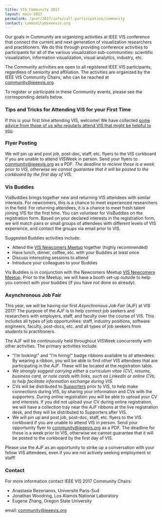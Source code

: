 ```yaml
---
title: VIS Community 2017
layout: main-2017
permalink: /year/2017/info/call-participation/community
contact: community@ieeevis.org
---
```


Our goals in Community are organizing activities at IEEE VIS conference that connect the current and next generation of visualization researchers and practitioners. We do this through providing conference activities to participants for all of the various visualization sub-communities: scientific visualization, information visualization, visual analytics, industry, etc. 

The Community activities are open to all registered IEEE VIS participants, regardless of seniority and affiliation. The activities are organized by the IEEE VIS Community Chairs, who can be reached at [community@ieeevis.org](community@ieeevis.org).

To register or participate in these Community events, please see the corresponding details below. 

### Tips and Tricks for Attending VIS for your First Time

If this is your first time attending VIS, welcome! We have collected
[some advice from those of us who regularly attend VIS that might be
helpful to you](https://docs.google.com/document/d/1ot7JHpXcfOMYZuUw0fl4_PghImxHogCrGgPm61CBMx4/edit?usp=sharing).

### Flyer Posting

We will pin up and post job, post-doc, staff, etc. flyers to the VIS 
corkboard if you are unable to attend VISWeek in person. Send your 
flyers to [community@ieeevis.org](mailto:community@ieeevis.org) as a PDF. 
*The deadline to recieve these is a week prior to VIS, otherwise we cannot 
guarantee that it will be posted to the corkboard by the first day of VIS.*

### Vis Buddies

VisBuddies brings together new and returning VIS attendees with similar interests. For newcomers, this is a chance to meet experienced researchers in the field. For returning attendees, it is a chance to meet fresh talent joining VIS for the first time. You can volunteer for VisBuddies on the registration form. Based on your declared interests in the registration form, we will match pairs or small groups of attendees with different levels of VIS experience, and contact the groups via email prior to VIS.

Suggested Buddies activities include:
* Attend the [VIS Newcomers Meetup](http://ieeevis.org/year/2017/info/call-participation/meetups) together (highly recommended)
* Have lunch, dinner, coffee, etc. with your Buddies at least once
* Discuss interesting sessions to attend
* Introduce your colleagues to your Buddies

Vis Buddies is in conjunction with the Newcomers Meetup [VIS Newcomers Meetup](http://ieeevis.org/year/2017/info/call-participation/meetups). Prior to the Meetup, we will have a booth set-up outside to help you connect with your buddies (if you have not done so already). 

### Asynchronous Job Fair

This year, we will be having our first *Asynchronous Job Fair* (AJF) at VIS
2017! The purpose of the *AJF* is to help connect job seekers and researchers
with employers, staff, and faculty over the course of VIS. This includes all
types of job opportunities: staff, industry positions, software engineers,
faculty, post-docs, etc. and all types of job seekers from students to
practitioners. 

The AJF will be continuously held throughout VISWeek concurrently with other 
activities.  The primary activities include: 

- "I’m looking!" and "I’m hiring!" badge ribbons available to all attendees. 
By wearing a ribbon, you will be able to find other VIS attendees that are
participating in the *AJF*. These will be located at the registration table. 
- *We strongly suggest carrying either a curriculum vitae (CV), resume, 
business card, or note cards with links, such as LinkedIn or online CVs, to 
help facilitate information exchange during VIS.* 
- CVs will be distributed to [Supporters](http://ieeevis.org/year/2017/info/exhibition/supporters-and-exhibition) prior to VIS, to help make connections
during VIS, by sharing your information and CVs with the supporters. During 
online registration you will be able to upload your CV and
interests. If you did not upload your CV during online registration, we will
have a collection tray near the *AJF* ribbons at the live registration desk,
and they will be distributed to Supporters after VIS.  
- We will pin up and post job, post-doc, staff, etc. flyers to the VIS 
corkboard if you are unable to attend VIS in person. Send your opportunity 
flyer to [community@ieeevis.org](mailto:community@ieeevis.org) as a PDF. 
The deadline for these is a week prior to VIS, otherwise we cannot guarantee 
that it will be posted to the corkboard by the first day of VIS.  

Please use the *AJF* as an opportunity to strike up a conversation with
your fellow VIS attendees, even if you are not actively seeking employment or
staff!

<!--
### Blind Lunch

Tuesday, Oct. 3 – Thursday, Oct. 5 (during the lunch time slot)

This is an informal, planned lunch where more "IEEE VIS regulars" have the opportunity to meet and socialize with junior researchers. You can sign up for these using the links below.

* [Tuesday, Oct. 3](https://docs.google.com/document/d/1t6I1bZoQtyBHouGGut_U702K3rOB_jNSHbISp8YWBZk/edit?usp=sharing)
* [Wednesday, Oct. 4](https://docs.google.com/document/d/1cVWC7ADPV2ifCC7HHYtUSd1rv2fQiy8NBrHDMeNDUDA/edit?usp=sharing)
* [Thursday, Oct. 5](https://docs.google.com/document/d/1DhAq-i5VzLthhSqjorbiU3iKZrl3gzOPKesEYVBvt6M/edit?usp=sharing)
-->

### Contact

For more information contact IEEE VIS 2017 Community Chairs:

* Anastasia Bezerianos, Université Paris-Sud
* Jonathan Woodring, Los Alamos National Laboratory
* Eugene Zhang, Oregon State University

email: [community@ieeevis.org](community@ieeevis.org)
